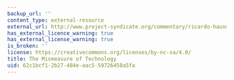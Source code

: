 ```yaml
---
backup_url: ''
content_type: external-resource
external_url: http://www.project-syndicate.org/commentary/ricardo-hausmann-explains-why-technological-diffusion-does-not-occur-according-to-economic-theory
has_external_licence_warning: true
has_external_license_warning: true
is_broken: ''
license: https://creativecommons.org/licenses/by-nc-sa/4.0/
title: The Mismeasure of Technology
uid: 62c1bcf1-2b27-484e-aac5-59726458a5fa
---
```

